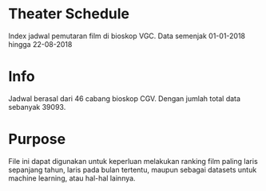 # Theater Schedule
Index jadwal pemutaran film di bioskop VGC. Data semenjak 01-01-2018 hingga 22-08-2018

# Info
Jadwal berasal dari 46 cabang bioskop CGV. Dengan jumlah total data sebanyak 39093. 

# Purpose
File ini dapat digunakan untuk keperluan melakukan ranking film paling laris sepanjang tahun, laris pada bulan tertentu, maupun sebagai datasets untuk machine learning, atau hal-hal lainnya.
